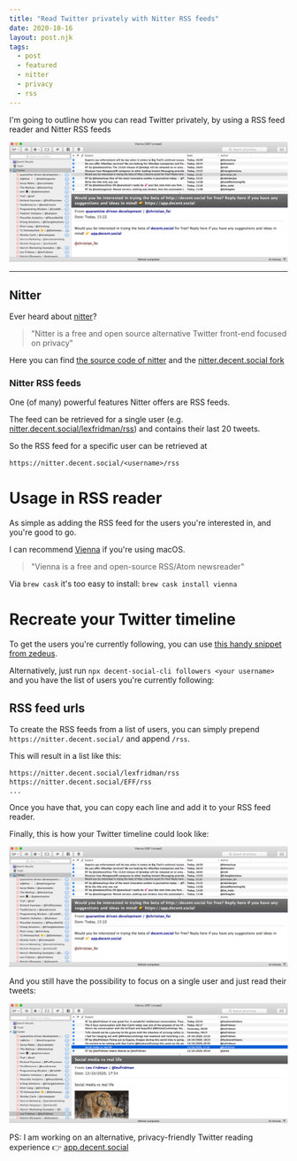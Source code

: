 ```yaml
---
title: "Read Twitter privately with Nitter RSS feeds"
date: 2020-10-16
layout: post.njk
tags:
  - post
  - featured
  - nitter
  - privacy
  - rss
---
```


I'm going to outline how you can read Twitter privately, by using a RSS feed reader and Nitter RSS feeds

![nitter-rss-reader](/img/blog/nitter-rss-reader.png)

---

## Nitter

Ever heard about [nitter](https://nitter.decent.social)?

> "Nitter is a free and open source alternative Twitter front-end focused on privacy"

Here you can find [the source code of nitter](https://github.com/zedeus/nitter) and the [nitter.decent.social fork](https://github.com/decentsocial/nitter)

### Nitter RSS feeds

One (of many) powerful features Nitter offers are RSS feeds.

The feed can be retrieved for a single user (e.g. [nitter.decent.social/lexfridman/rss](https://nitter.decent.social/lexfridman/rss)) and contains their last 20 tweets.

So the RSS feed for a specific user can be retrieved at

```
https://nitter.decent.social/<username>/rss
```

# Usage in RSS reader

As simple as adding the RSS feed for the users you're interested in, and you're good to go.

I can recommend [Vienna](https://github.com/ViennaRSS/vienna-rss) if you're using macOS.

> "Vienna is a free and open-source RSS/Atom newsreader"

Via `brew cask` it's too easy to install: `brew cask install vienna`

# Recreate your Twitter timeline

To get the users you're currently following, you can use [this handy snippet from zedeus](https://gist.github.com/zedeus/555f9709c1ad744b442bf9a6e9856aaf).

Alternatively, just run `npx decent-social-cli followers <your username>` and you have the list of users you're currently following:

## RSS feed urls

To create the RSS feeds from a list of users, you can simply prepend `https://nitter.decent.social/` and append `/rss`.

This will result in a list like this:

```
https://nitter.decent.social/lexfridman/rss
https://nitter.decent.social/EFF/rss
...
```

Once you have that, you can copy each line and add it to your RSS feed reader.

Finally, this is how your Twitter timeline could look like:

![nitter-rss-reader](/img/blog/nitter-rss-reader.png)

And you still have the possibility to focus on a single user and just read their tweets:

![nitter-rss-reader-single](/img/blog/nitter-rss-reader-single.png)

PS: I am working on an alternative, privacy-friendly Twitter reading experience 👉 [app.decent.social](https://app.decent.social)